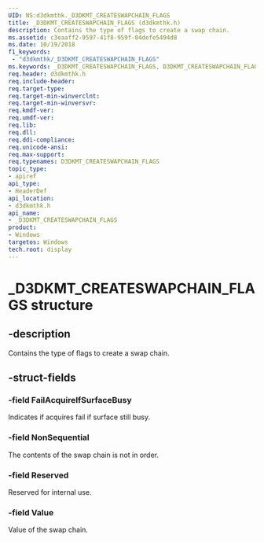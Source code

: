 ```yaml
---
UID: NS:d3dkmthk._D3DKMT_CREATESWAPCHAIN_FLAGS
title: _D3DKMT_CREATESWAPCHAIN_FLAGS (d3dkmthk.h)
description: Contains the type of flags to create a swap chain.
ms.assetid: c3eaaff2-9597-41f8-959f-04defe5494d8
ms.date: 10/19/2018
f1_keywords:
 - "d3dkmthk/_D3DKMT_CREATESWAPCHAIN_FLAGS"
ms.keywords: _D3DKMT_CREATESWAPCHAIN_FLAGS, D3DKMT_CREATESWAPCHAIN_FLAGS,
req.header: d3dkmthk.h
req.include-header:
req.target-type:
req.target-min-winverclnt:
req.target-min-winversvr:
req.kmdf-ver:
req.umdf-ver:
req.lib:
req.dll:
req.ddi-compliance:
req.unicode-ansi:
req.max-support:
req.typenames: D3DKMT_CREATESWAPCHAIN_FLAGS
topic_type:
- apiref
api_type:
- HeaderDef
api_location:
- d3dkmthk.h
api_name:
- _D3DKMT_CREATESWAPCHAIN_FLAGS
product: 
- Windows
targetos: Windows
tech.root: display
---
```


# _D3DKMT_CREATESWAPCHAIN_FLAGS structure

## -description

Contains the type of flags to create a swap chain.

## -struct-fields

### -field FailAcquireIfSurfaceBusy

Indicates if acquires fail if surface still busy.

### -field NonSequential

The contents of the swap chain is not in order.

### -field Reserved

Reserved for internal use.

### -field Value

Value of the swap chain.

